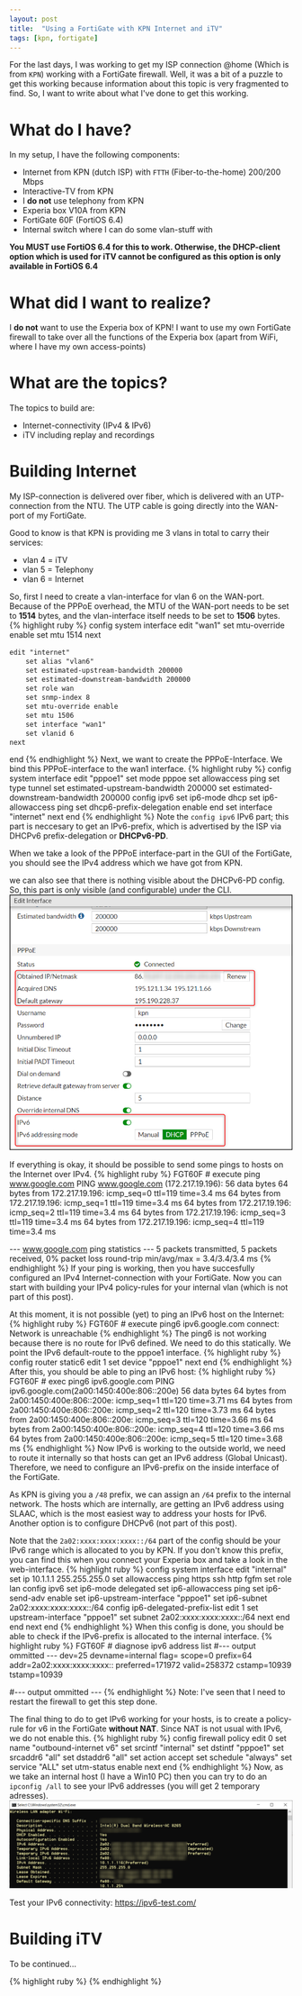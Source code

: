 ```yaml
---
layout: post
title:  "Using a FortiGate with KPN Internet and iTV"
tags: [kpn, fortigate]
---
```

For the last days, I was working to get my ISP connection @home (Which is from `KPN`) working with a FortiGate firewall. Well, it was a bit of a puzzle to get this working because information about this topic is very fragmented to find. So, I want to write about what I've done to get this working.

# What do I have? #

In my setup, I have the following components:
* Internet from KPN (dutch ISP) with `FTTH` (Fiber-to-the-home) 200/200 Mbps
* Interactive-TV from KPN
* I **do not**  use telephony from KPN
* Experia box V10A from KPN
* FortiGate 60F (FortiOS 6.4)
* Internal switch where I can do some vlan-stuff with

**You MUST use FortiOS 6.4 for this to work. Otherwise, the DHCP-client option which is used for iTV cannot be configured as this option is only available in FortiOS 6.4**


# What did I want to realize? #

I **do not** want to use the Experia box of KPN! I want to use my own FortiGate firewall to take over all the functions of the Experia box (apart from WiFi, where I have my own access-points)

# What are the topics? #

The topics to build are:
* Internet-connectivity (IPv4 & IPv6)
* iTV including replay and recordings

# Building Internet
My ISP-connection is delivered over fiber, which is delivered with an UTP-connection from the NTU. The UTP cable is going directly into the WAN-port of my FortiGate.

Good to know is that KPN is providing me 3 vlans in total to carry their services:
* vlan 4 = iTV
* vlan 5 = Telephony
* vlan 6 = Internet

So, first I need to create a vlan-interface for vlan 6 on the WAN-port. Because of the PPPoE overhead, the MTU of the WAN-port needs to be set to **1514** bytes, and the vlan-interface itself needs to be set to **1506** bytes.
{% highlight ruby %}
config system interface
    edit "wan1"
        set mtu-override enable
        set mtu 1514
    next

    edit "internet"
        set alias "vlan6"
        set estimated-upstream-bandwidth 200000
        set estimated-downstream-bandwidth 200000
        set role wan
        set snmp-index 8
        set mtu-override enable
        set mtu 1506
        set interface "wan1"
        set vlanid 6
    next
end
{% endhighlight %}
Next, we want to create the PPPoE-Interface. We bind this PPPoE-interface to the wan1 interface.
{% highlight ruby %}
config system interface
    edit "pppoe1"
        set mode pppoe
        set allowaccess ping
        set type tunnel
        set estimated-upstream-bandwidth 200000
        set estimated-downstream-bandwidth 200000
        config ipv6
            set ip6-mode dhcp
            set ip6-allowaccess ping
            set dhcp6-prefix-delegation enable
        end
        set interface "internet"
    next
end
{% endhighlight %}
Note the `config ipv6` IPv6 part; this part is neccesary to get an IPv6-prefix, which is advertised by the ISP via DHCPv6 prefix-delegation or **DHCPv6-PD**.

When we take a look of the PPPoE interface-part in the GUI of the FortiGate, you should see the IPv4 address which we have got from KPN.

 we can also see that there is nothing visible about the DHCPv6-PD config. So, this part is only visible (and configurable) under the CLI.
![My helpful screenshot](/media/2020/8/29/1.png)


If everything is okay, it should be possible to send some pings to hosts on the Internet over IPv4.
{% highlight ruby %}
FGT60F # execute ping www.google.com
PING www.google.com (172.217.19.196): 56 data bytes
64 bytes from 172.217.19.196: icmp_seq=0 ttl=119 time=3.4 ms
64 bytes from 172.217.19.196: icmp_seq=1 ttl=119 time=3.4 ms
64 bytes from 172.217.19.196: icmp_seq=2 ttl=119 time=3.4 ms
64 bytes from 172.217.19.196: icmp_seq=3 ttl=119 time=3.4 ms
64 bytes from 172.217.19.196: icmp_seq=4 ttl=119 time=3.4 ms

--- www.google.com ping statistics ---
5 packets transmitted, 5 packets received, 0% packet loss
round-trip min/avg/max = 3.4/3.4/3.4 ms
{% endhighlight %}
If your ping is working, then you have succesfully configured an IPv4 Internet-connection with your FortiGate. Now you can start with building your IPv4 policy-rules for your internal vlan (which is not part of this post).

At this moment, it is not possible (yet) to ping an IPv6 host on the Internet:
{% highlight ruby %}
FGT60F # execute ping6 ipv6.google.com
connect: Network is unreachable
{% endhighlight %}
The ping6 is not working because there is no route for IPv6 defined. We need to do this statically. We point the IPv6 default-route to the pppoe1 interface.
{% highlight ruby %}
config router static6
    edit 1
        set device "pppoe1"
    next
end
{% endhighlight %}
After this, you should be able to ping an IPv6 host:
{% highlight ruby %}
FGT60F # exec ping6 ipv6.google.com
PING ipv6.google.com(2a00:1450:400e:806::200e) 56 data bytes
64 bytes from 2a00:1450:400e:806::200e: icmp_seq=1 ttl=120 time=3.71 ms
64 bytes from 2a00:1450:400e:806::200e: icmp_seq=2 ttl=120 time=3.73 ms
64 bytes from 2a00:1450:400e:806::200e: icmp_seq=3 ttl=120 time=3.66 ms
64 bytes from 2a00:1450:400e:806::200e: icmp_seq=4 ttl=120 time=3.66 ms
64 bytes from 2a00:1450:400e:806::200e: icmp_seq=5 ttl=120 time=3.68 ms
{% endhighlight %}
Now IPv6 is working to the outside world, we need to route it internally so that hosts can get an IPv6 address (Global Unicast). Therefore, we need to configure an IPv6-prefix on the inside interface of the FortiGate.

As KPN is giving you a `/48` prefix, we can assign an `/64` prefix to the internal network. The hosts which are internally, are getting an IPv6 address using SLAAC, which is the most easiest way to address your hosts for IPv6. Another option is to configure DHCPv6 (not part of this post).

Note that the `2a02:xxxx:xxxx:xxxx::/64` part of the config should be your IPv6 range which is allocated to you by KPN. If you don't know this prefix, you can find this when you connect your Experia box and take a look in the web-interface.
{% highlight ruby %}
config system interface
    edit "internal"
        set ip 10.1.1.1 255.255.255.0
        set allowaccess ping https ssh http fgfm
        set role lan
        config ipv6
            set ip6-mode delegated
            set ip6-allowaccess ping
            set ip6-send-adv enable
            set ip6-upstream-interface "pppoe1"
            set ip6-subnet 2a02:xxxx:xxxx:xxxx::/64
            config ip6-delegated-prefix-list
                edit 1
                    set upstream-interface "pppoe1"
                    set subnet 2a02:xxxx:xxxx:xxxx::/64
                next
            end
        end
    next
end
{% endhighlight %}
When this config is done, you should be able to check if the IPv6-prefix is allocated to the internal interface.
{% highlight ruby %}
FGT60F # diagnose ipv6 address list
#--- output ommitted ---
dev=25 devname=internal flag= scope=0 prefix=64 addr=2a02:xxxx:xxxx:xxxx:: preferred=171972 valid=258372 cstamp=10939 tstamp=10939

#--- output ommitted ---
{% endhighlight %}
Note: I've seen that I need to restart the firewall to get this step done.

The final thing to do to get IPv6 working for your hosts, is to create a policy-rule for v6 in the FortiGate **without NAT**. Since NAT is not usual with IPv6, we do not enable this.
{% highlight ruby %}
config firewall policy
    edit 0
        set name "outbound-internet v6"
        set srcintf "internal"
        set dstintf "pppoe1"
        set srcaddr6 "all"
        set dstaddr6 "all"
        set action accept
        set schedule "always"
        set service "ALL"
        set utm-status enable
	next
end
{% endhighlight %}
Now, as we take an internal host (I have a Win10 PC) then you can try to do an `ipconfig /all` to see your IPv6 addresses (you will get 2 temporary adresses).
![My helpful screenshot](/media/2020/8/29/2.png)

Test your IPv6 connectivity: https://ipv6-test.com/











# Building iTV

To be continued...




{% highlight ruby %}
{% endhighlight %}
